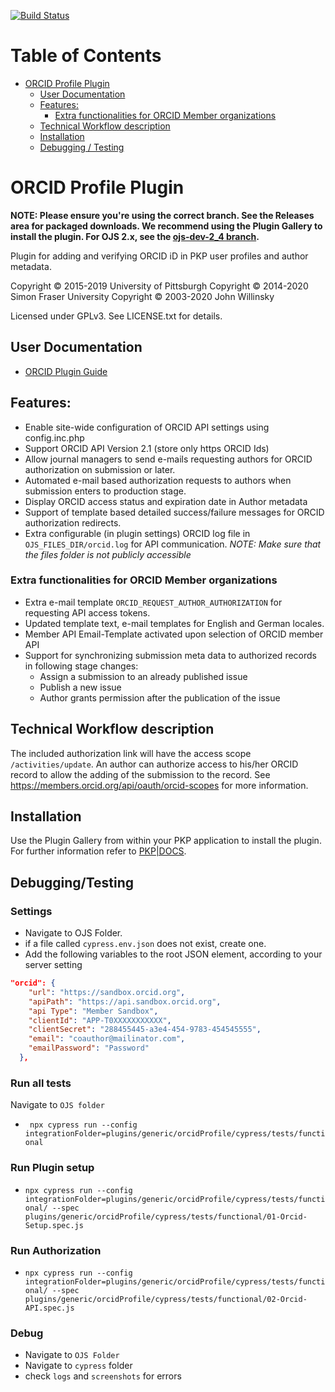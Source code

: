 [![Build Status](https://travis-ci.org/pkp/orcidProfile.svg?branch=main)](https://travis-ci.org/pkp/orcidProfile)

Table of Contents
=================

   * [ORCID Profile Plugin](#orcid-profile-plugin)
      * [User Documentation](#user-documentation)
      * [Features:](#features)
         * [Extra functionalities for ORCID Member organizations](#extra-functionalities-for-orcid-member-organizations)
      * [Technical Workflow  description](#technical-workflow--description)
      * [Installation](#installation)
      * [Debugging / Testing](#debuggingtesting)

# ORCID Profile Plugin

**NOTE: Please ensure you're using the correct branch. See the Releases area for packaged downloads. We recommend using the Plugin Gallery to install the plugin. For OJS 2.x, see the [ojs-dev-2_4 branch](https://github.com/pkp/orcidProfile/tree/ojs-dev-2_4).**

Plugin for adding and verifying ORCID iD in PKP user profiles and author metadata.

Copyright © 2015-2019 University of Pittsburgh
Copyright © 2014-2020 Simon Fraser University
Copyright © 2003-2020 John Willinsky

Licensed under GPLv3. See LICENSE.txt for details.
## User Documentation
* [ORCID Plugin Guide](https://docs.pkp.sfu.ca/orcid/en/)

## Features:

* Enable site-wide configuration of ORCID API settings using config.inc.php
* Support ORCID API Version 2.1  (store only https ORCID Ids)
* Allow journal managers to send e-mails requesting authors for ORCID authorization on submission or later.
* Automated e-mail based authorization requests to authors when submission enters to production stage.
* Display  ORCID access status and expiration date in Author metadata
* Support of template  based  detailed success/failure messages for ORCID authorization redirects.
* Extra configurable (in plugin settings) ORCID log file in `OJS_FILES_DIR/orcid.log` for API communication.
 *NOTE: Make sure that the files folder is not publicly accessible*

### Extra functionalities for ORCID Member organizations

  * Extra e-mail template `ORCID_REQUEST_AUTHOR_AUTHORIZATION`  for requesting API access tokens.
  * Updated template text, e-mail templates for English and German locales.
  * Member API Email-Template activated upon selection of ORCID member API
  * Support for synchronizing submission meta data to authorized records  in following stage changes:
    * Assign a submission to an already published issue
    * Publish a new issue
    * Author grants permission after the publication of the issue


## Technical Workflow  description
  The included authorization link will have the access scope `/activities/update`.
  An author can authorize access to his/her ORCID record to allow the adding of the submission to the record.
  See https://members.orcid.org/api/oauth/orcid-scopes for more information.



## Installation

Use the Plugin Gallery from within your PKP application to install the plugin. For further information refer to [PKP|DOCS](https://docs.pkp.sfu.ca/orcid/en/installation-setup).

## Debugging/Testing

### Settings

* Navigate to OJS Folder.
* if a file called `cypress.env.json` does not exist, create one.
* Add the following variables to the root JSON element, according to your server setting

```json
"orcid": {
	"url": "https://sandbox.orcid.org",
	"apiPath": "https://api.sandbox.orcid.org",
 	"api Type": "Member Sandbox",
	"clientId": "APP-T0XXXXXXXXXXX",
	"clientSecret": "288455445-a3e4-454-9783-454545555",
	"email": "coauthor@mailinator.com",
	"emailPassword": "Password"
  },
```

### Run all tests

 Navigate to `OJS folder`
* ` npx cypress run --config integrationFolder=plugins/generic/orcidProfile/cypress/tests/functional`

### Run Plugin setup
* `npx cypress run --config integrationFolder=plugins/generic/orcidProfile/cypress/tests/functional/ --spec plugins/generic/orcidProfile/cypress/tests/functional/01-Orcid-Setup.spec.js`

### Run Authorization
* `npx cypress run --config integrationFolder=plugins/generic/orcidProfile/cypress/tests/functional/ --spec plugins/generic/orcidProfile/cypress/tests/functional/02-Orcid-API.spec.js`



### Debug

* Navigate to `OJS Folder`
* Navigate to `cypress` folder
* check `logs` and `screenshots` for errors




